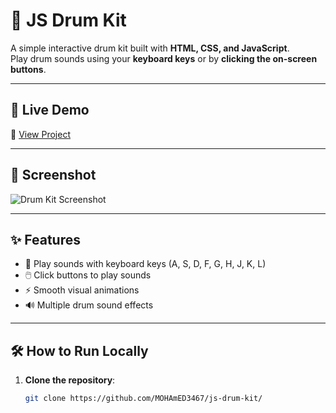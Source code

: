 # 🥁 JS Drum Kit

A simple interactive drum kit built with **HTML, CSS, and JavaScript**.  
Play drum sounds using your **keyboard keys** or by **clicking the on-screen buttons**.

---

## 🚀 Live Demo
🔗 [View Project](https://github.com/MOHAmED3467/js-drum-kit/)

---

## 📸 Screenshot
![Drum Kit Screenshot](preview.png)

---

## ✨ Features
- 🎹 Play sounds with keyboard keys (A, S, D, F, G, H, J, K, L)
- 🖱️ Click buttons to play sounds
- ⚡ Smooth visual animations
- 🔊 Multiple drum sound effects

---

## 🛠️ How to Run Locally
1. **Clone the repository**:
   ```bash
   git clone https://github.com/MOHAmED3467/js-drum-kit/
